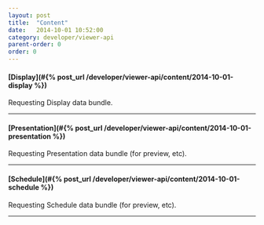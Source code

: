 ```yaml
---
layout: post
title:  "Content"
date:   2014-10-01 10:52:00
category: developer/viewer-api
parent-order: 0
order: 0
---
```


#### [Display](#{% post_url /developer/viewer-api/content/2014-10-01-display %})

Requesting Display data bundle.

***

#### [Presentation](#{% post_url /developer/viewer-api/content/2014-10-01-presentation %})

Requesting Presentation data bundle (for preview, etc).

***

#### [Schedule](#{% post_url /developer/viewer-api/content/2014-10-01-schedule %})

Requesting Schedule data bundle (for preview, etc).

***
